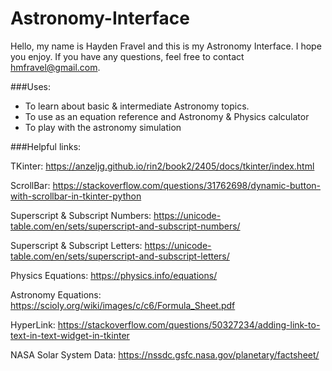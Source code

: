 # Astronomy-Interface
Hello, my name is Hayden Fravel and this is my Astronomy Interface.
 I hope you enjoy.
 If you have any questions, feel free to contact hmfravel@gmail.com.

###Uses:
- To learn about basic & intermediate Astronomy topics.
- To use as an equation reference and Astronomy & Physics calculator
- To play with the astronomy simulation

###Helpful links:

TKinter: https://anzeljg.github.io/rin2/book2/2405/docs/tkinter/index.html

ScrollBar: https://stackoverflow.com/questions/31762698/dynamic-button-with-scrollbar-in-tkinter-python

Superscript & Subscript Numbers: https://unicode-table.com/en/sets/superscript-and-subscript-numbers/

Superscript & Subscript Letters: https://unicode-table.com/en/sets/superscript-and-subscript-letters/

Physics Equations: https://physics.info/equations/  

Astronomy Equations: https://scioly.org/wiki/images/c/c6/Formula_Sheet.pdf

HyperLink: https://stackoverflow.com/questions/50327234/adding-link-to-text-in-text-widget-in-tkinter

NASA Solar System Data: https://nssdc.gsfc.nasa.gov/planetary/factsheet/